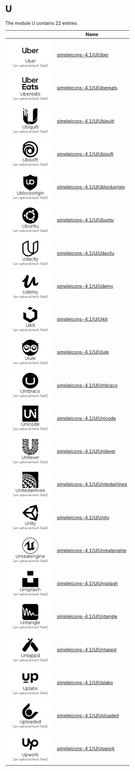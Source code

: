 # U

The module U contains 22 entries.



| |Name|
|:---:|---|
|![Uber](../simpleicons-4.1/U/Uber.element.png)|[simpleicons-4.1/U/Uber](../simpleicons-4.1/U/Uber.md)
|![Ubereats](../simpleicons-4.1/U/Ubereats.element.png)|[simpleicons-4.1/U/Ubereats](../simpleicons-4.1/U/Ubereats.md)
|![Ubiquiti](../simpleicons-4.1/U/Ubiquiti.element.png)|[simpleicons-4.1/U/Ubiquiti](../simpleicons-4.1/U/Ubiquiti.md)
|![Ubisoft](../simpleicons-4.1/U/Ubisoft.element.png)|[simpleicons-4.1/U/Ubisoft](../simpleicons-4.1/U/Ubisoft.md)
|![Ublockorigin](../simpleicons-4.1/U/Ublockorigin.element.png)|[simpleicons-4.1/U/Ublockorigin](../simpleicons-4.1/U/Ublockorigin.md)
|![Ubuntu](../simpleicons-4.1/U/Ubuntu.element.png)|[simpleicons-4.1/U/Ubuntu](../simpleicons-4.1/U/Ubuntu.md)
|![Udacity](../simpleicons-4.1/U/Udacity.element.png)|[simpleicons-4.1/U/Udacity](../simpleicons-4.1/U/Udacity.md)
|![Udemy](../simpleicons-4.1/U/Udemy.element.png)|[simpleicons-4.1/U/Udemy](../simpleicons-4.1/U/Udemy.md)
|![Uikit](../simpleicons-4.1/U/Uikit.element.png)|[simpleicons-4.1/U/Uikit](../simpleicons-4.1/U/Uikit.md)
|![Ulule](../simpleicons-4.1/U/Ulule.element.png)|[simpleicons-4.1/U/Ulule](../simpleicons-4.1/U/Ulule.md)
|![Umbraco](../simpleicons-4.1/U/Umbraco.element.png)|[simpleicons-4.1/U/Umbraco](../simpleicons-4.1/U/Umbraco.md)
|![Unicode](../simpleicons-4.1/U/Unicode.element.png)|[simpleicons-4.1/U/Unicode](../simpleicons-4.1/U/Unicode.md)
|![Unilever](../simpleicons-4.1/U/Unilever.element.png)|[simpleicons-4.1/U/Unilever](../simpleicons-4.1/U/Unilever.md)
|![Unitedairlines](../simpleicons-4.1/U/Unitedairlines.element.png)|[simpleicons-4.1/U/Unitedairlines](../simpleicons-4.1/U/Unitedairlines.md)
|![Unity](../simpleicons-4.1/U/Unity.element.png)|[simpleicons-4.1/U/Unity](../simpleicons-4.1/U/Unity.md)
|![Unrealengine](../simpleicons-4.1/U/Unrealengine.element.png)|[simpleicons-4.1/U/Unrealengine](../simpleicons-4.1/U/Unrealengine.md)
|![Unsplash](../simpleicons-4.1/U/Unsplash.element.png)|[simpleicons-4.1/U/Unsplash](../simpleicons-4.1/U/Unsplash.md)
|![Untangle](../simpleicons-4.1/U/Untangle.element.png)|[simpleicons-4.1/U/Untangle](../simpleicons-4.1/U/Untangle.md)
|![Untappd](../simpleicons-4.1/U/Untappd.element.png)|[simpleicons-4.1/U/Untappd](../simpleicons-4.1/U/Untappd.md)
|![Uplabs](../simpleicons-4.1/U/Uplabs.element.png)|[simpleicons-4.1/U/Uplabs](../simpleicons-4.1/U/Uplabs.md)
|![Uploaded](../simpleicons-4.1/U/Uploaded.element.png)|[simpleicons-4.1/U/Uploaded](../simpleicons-4.1/U/Uploaded.md)
|![Upwork](../simpleicons-4.1/U/Upwork.element.png)|[simpleicons-4.1/U/Upwork](../simpleicons-4.1/U/Upwork.md)

